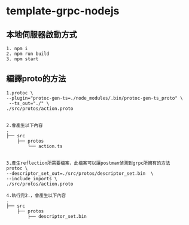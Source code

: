 # template-grpc-nodejs

## 本地伺服器啟動方式
    1. npm i
    2. npm run build
    3. npm start

## 編譯proto的方法
    1.protoc \
    --plugin="protoc-gen-ts=./node_modules/.bin/protoc-gen-ts_proto" \
     --ts_out="./" \
    ./src/protos/action.proto


    2.會產生以下內容
    .
    ├── src
        ├── protos
            └── action.ts

    
    3.產生reflection所需要檔案，此檔案可以讓postman偵測到grpc所擁有的方法
    protoc \
    --descriptor_set_out=./src/protos/descriptor_set.bin  \
    --include_imports \
    ./src/protos/action.proto

    4.執行完2.，會產生以下內容
    .
    ├── src
        ├── protos
            ├── descriptor_set.bin
